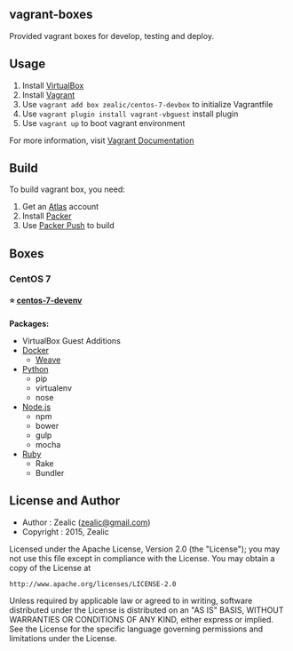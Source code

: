 ## vagrant-boxes
Provided vagrant boxes for develop, testing and deploy.


## Usage
1. Install [VirtualBox](https://www.virtualbox.org/wiki/Downloads)
2. Install [Vagrant](https://www.vagrantup.com)
3. Use `vagrant add box zealic/centos-7-devbox` to initialize Vagrantfile
4. Use `vagrant plugin install vagrant-vbguest` install plugin
5. Use `vagrant up` to boot vagrant environment

For more information, visit [Vagrant Documentation](https://docs.vagrantup.com/v2/)


## Build
To build vagrant box, you need:

1. Get an [Atlas](http://atlas.hashicorp.com) account
2. Install [Packer](http://www.packer.io)
3. Use [Packer Push](https://www.packer.io/docs/command-line/push.html) to build


## Boxes
### CentOS 7

#### :star: [centos-7-devenv](https://atlas.hashicorp.com/zealic/centos-7-devenv)

**Packages:**
* VirtualBox Guest Additions
* [Docker](https://www.docker.com)
  - [Weave](https://github.com/weaveworks/weave)
* [Python](https://www.python.org)
  - pip
  - virtualenv
  - nose
* [Node.js](https://nodejs.org)
  - npm
  - bower
  - gulp
  - mocha
* [Ruby](https://www.ruby-lang.org)
  - Rake
  - Bundler


License and Author
------------------

- Author : Zealic (<zealic@gmail.com>)
- Copyright : 2015, Zealic

Licensed under the Apache License, Version 2.0 (the "License");
you may not use this file except in compliance with the License.
You may obtain a copy of the License at

    http://www.apache.org/licenses/LICENSE-2.0

Unless required by applicable law or agreed to in writing, software
distributed under the License is distributed on an "AS IS" BASIS,
WITHOUT WARRANTIES OR CONDITIONS OF ANY KIND, either express or implied.
See the License for the specific language governing permissions and
limitations under the License.
